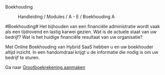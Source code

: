<properties>
	<page>
		<title>Boekhouding</title>
		<description>Boekhouding</description>
	</page>
	<menu>
		<position>Handleiding / Modules / A - E / Boekhouding</position>
		<title>Introductie</title>
		<sort>A</sort>
	</menu>
</properties>



#Boekhouding#
Het bijhouden van een financiële administratie wordt vaak als een tijdrovend en lastig karwei gezien. Wat is de actuele staat van uw bedrijf? Wat is het huidige financiële resultaat van uw organisatie?

Met Online Boekhouding van Hybrid SaaS hebben u en uw boekhouder altijd inzicht. In een handomdraai krijgt u de informatie die nodig is om uw bedrijf te sturen.

Ga naar [Grootboekrekening aanmaken](http://hybridsaas.support/pages/handleiding/modules/A-E/boekhouding/grootboekrekeningen-aanmaken)